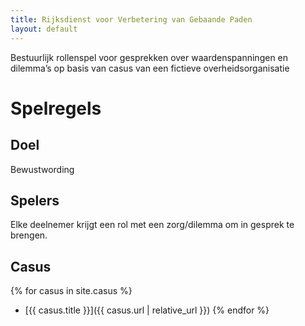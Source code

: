 ```yaml
---
title: Rijksdienst voor Verbetering van Gebaande Paden
layout: default
---
```

Bestuurlijk rollenspel voor gesprekken over waardenspanningen en dilemma’s op basis van casus van een fictieve overheidsorganisatie

# Spelregels

## Doel
Bewustwording

## Spelers
Elke deelnemer krijgt een rol met een zorg/dilemma om in gesprek te brengen.

## Casus

{% for casus in site.casus %}
- [{{ casus.title }}]({{ casus.url | relative_url }})
{% endfor %}
